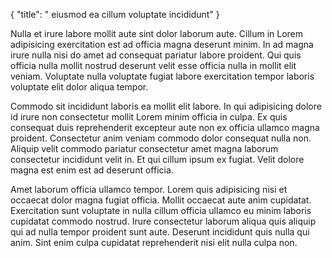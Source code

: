 {
  "title": " eiusmod ea cillum voluptate incididunt"
}

Nulla et irure labore mollit aute sint dolor laborum aute. Cillum in Lorem adipisicing exercitation est ad officia magna deserunt minim. In ad magna irure nulla nisi do amet ad consequat pariatur labore proident. Qui quis officia nulla mollit nostrud deserunt velit esse officia nulla in mollit elit veniam. Voluptate nulla voluptate fugiat labore exercitation tempor laboris voluptate elit dolor aliqua tempor.

Commodo sit incididunt laboris ea mollit elit labore. In qui adipisicing dolore id irure non consectetur mollit Lorem minim officia in culpa. Ex quis consequat duis reprehenderit excepteur aute non ex officia ullamco magna proident. Consectetur anim veniam commodo dolor consequat nulla non. Aliquip velit commodo pariatur consectetur amet magna laborum consectetur incididunt velit in. Et qui cillum ipsum ex fugiat. Velit dolore magna est enim est ad deserunt officia.

Amet laborum officia ullamco tempor. Lorem quis adipisicing nisi et occaecat dolor magna fugiat officia. Mollit occaecat aute anim cupidatat. Exercitation sunt voluptate in nulla cillum officia ullamco eu minim laboris cupidatat commodo nostrud. Irure consectetur laborum aliqua quis aliquip qui ad nulla tempor proident sunt aute. Deserunt incididunt quis nulla qui anim. Sint enim culpa cupidatat reprehenderit nisi elit nulla culpa non.